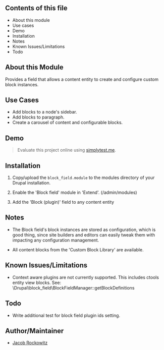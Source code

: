 
Contents of this file
---------------------

 * About this module
 * Use cases
 * Demo
 * Installation
 * Notes
 * Known Issues/Limitations
 * Todo


About this Module
-----------------

Provides a field that allows a content entity to create and configure custom 
block instances.


Use Cases
---------

- Add blocks to a node's sidebar.
- Add blocks to paragraph.
- Create a carousel of content and configurable blocks.


Demo
----

> Evaluate this project online using [simplytest.me](https://simplytest.me/project/block_field).
 
 
Installation
------------

1. Copy/upload the `block_field.module` to the modules directory of your 
   Drupal installation.

2. Enable the 'Block field' module in 'Extend'. (/admin/modules)

3. Add the 'Block (plugin)' field to any content entity


Notes
-----

- The Block field's block instances are stored as configuration, which is good 
  thing, since site builders and editors can easily tweak them with impacting 
  any configuration management.

- All content blocks from the 'Custom Block Library' are available.


Known Issues/Limitations
------------------------

- Context aware plugins are not currently supported. This includes ctools 
  entity view blocks.
  See: \Drupal\block_field\BlockFieldManager::getBlockDefinitions


Todo
----

- Write additional test for block field plugin ids setting.


Author/Maintainer
-----------------

- [Jacob Rockowitz](http://drupal.org/user/371407)
